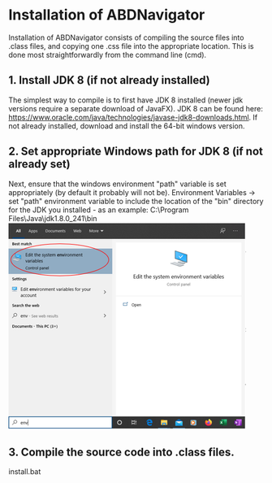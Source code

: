 # Installation of ABDNavigator

Installation of ABDNavigator consists of compiling the source files into .class files, and copying one .css file into the appropriate location.  This is done most straightforwardly from the command line (cmd).

## 1. Install JDK 8 (if not already installed) 
The simplest way to compile is to first have JDK 8 installed (newer jdk versions require a separate download of JavaFX).  JDK 8 can be found here: https://www.oracle.com/java/technologies/javase-jdk8-downloads.html.  If not already installed, download and install the 64-bit windows version.

## 2. Set appropriate Windows path for JDK 8 (if not already set)
Next, ensure that the windows environment "path" variable is set appropriately (by default it probably will not be).
Environment Variables ->
set "path" environment variable to include the location of the "bin" directory for the JDK you installed - as an example:
C:\Program Files\Java\jdk1.8.0_241\bin
![Env](../images/env1.PNG)


## 3. Compile the source code into .class files.
install.bat

